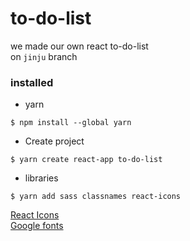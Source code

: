 # to-do-list

we made our own react to-do-list  
on `jinju` branch

### installed

- yarn

```
$ npm install --global yarn
```

- Create project

```
$ yarn create react-app to-do-list
```

- libraries

```
$ yarn add sass classnames react-icons
```

[React Icons](https://react-icons.github.io/react-icons/)  
[Google fonts](https://fonts.google.com/)
